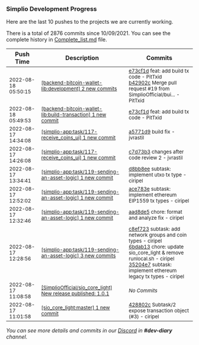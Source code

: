 
### Simplio Development Progress

Here are the last 10 pushes to the projects we are currently working.

There is a total of 2876 commits since 10/09/2021. You can see the complete history in
 [Complete_list.md](Complete_list.md) file.

| Push Time | Description | Commits |
| --- | --- | --- |
| <sub>2022-08-18 05:50:15</sub> | <sub>[[backend-bitcoin-wallet-lib:development] 2 new commits](https://github.com/SimplioOfficial/backend-bitcoin-wallet-lib/compare/d96da8929701...b42902cf76c2)</sub> | <sub>[e73cf1d](https://github.com/SimplioOfficial/backend-bitcoin-wallet-lib/commit/e73cf1d84fa3cfe5f155e84495deb5053a0e0a98) feat: add build tx code - PitTxid<br>[b42902c](https://github.com/SimplioOfficial/backend-bitcoin-wallet-lib/commit/b42902cf76c288c53cbebbedd755b4d0db6d5d12) Merge pull request #19 from SimplioOfficial/bui... - PitTxid</sub> |
| <sub>2022-08-18 05:49:53</sub> | <sub>[[backend-bitcoin-wallet-lib:build\-transaction] 1 new commit](https://github.com/SimplioOfficial/backend-bitcoin-wallet-lib/commit/e73cf1d84fa3cfe5f155e84495deb5053a0e0a98)</sub> | <sub>[e73cf1d](https://github.com/SimplioOfficial/backend-bitcoin-wallet-lib/commit/e73cf1d84fa3cfe5f155e84495deb5053a0e0a98) feat: add build tx code - PitTxid</sub> |
| <sub>2022-08-17 14:34:08</sub> | <sub>[[simplio-app:task/117\-receive\_coins\_ui] 1 new commit](https://github.com/SimplioOfficial/simplio-app/commit/a5771d9d9522c88a37ec683c2bbdc9d2450fa93f)</sub> | <sub>[a5771d9](https://github.com/SimplioOfficial/simplio-app/commit/a5771d9d9522c88a37ec683c2bbdc9d2450fa93f) build fix - jvrastil</sub> |
| <sub>2022-08-17 14:26:08</sub> | <sub>[[simplio-app:task/117\-receive\_coins\_ui] 1 new commit](https://github.com/SimplioOfficial/simplio-app/commit/c7d73b3521eb6503eb8f387be5019f806ebdf47a)</sub> | <sub>[c7d73b3](https://github.com/SimplioOfficial/simplio-app/commit/c7d73b3521eb6503eb8f387be5019f806ebdf47a) changes after code review 2 - jvrastil</sub> |
| <sub>2022-08-17 13:34:41</sub> | <sub>[[simplio-app:task/119\-sending\-an\-asset\-logic] 1 new commit](https://github.com/SimplioOfficial/simplio-app/commit/d8bb8ee13406a2a467e92e6b76b72225a0ef6be8)</sub> | <sub>[d8bb8ee](https://github.com/SimplioOfficial/simplio-app/commit/d8bb8ee13406a2a467e92e6b76b72225a0ef6be8) subtask: implement utxo tx type - ciripel</sub> |
| <sub>2022-08-17 12:52:02</sub> | <sub>[[simplio-app:task/119\-sending\-an\-asset\-logic] 1 new commit](https://github.com/SimplioOfficial/simplio-app/commit/ace783e3e5c80153a29743e2760c78cbbc3354d3)</sub> | <sub>[ace783e](https://github.com/SimplioOfficial/simplio-app/commit/ace783e3e5c80153a29743e2760c78cbbc3354d3) subtask: implement ethereum EIP1559 tx types - ciripel</sub> |
| <sub>2022-08-17 12:32:46</sub> | <sub>[[simplio-app:task/119\-sending\-an\-asset\-logic] 1 new commit](https://github.com/SimplioOfficial/simplio-app/commit/aad8de5b5c5e19d054c9ab7a21c3939666260e73)</sub> | <sub>[aad8de5](https://github.com/SimplioOfficial/simplio-app/commit/aad8de5b5c5e19d054c9ab7a21c3939666260e73) chore: format and analyze fix - ciripel</sub> |
| <sub>2022-08-17 12:28:56</sub> | <sub>[[simplio-app:task/119\-sending\-an\-asset\-logic] 3 new commits](https://github.com/SimplioOfficial/simplio-app/compare/43914939ca6f...35204e7fff92)</sub> | <sub>[c8ef723](https://github.com/SimplioOfficial/simplio-app/commit/c8ef723995212bd5d56e2541146dcdc8bc8a430e) subtask: add network groups and coin types - ciripel<br>[6bdab13](https://github.com/SimplioOfficial/simplio-app/commit/6bdab139be53d5e4ef47204267e2618fe08b5d6b) chore: update sio_core_light & remove runlocal.sh - ciripel<br>[35204e7](https://github.com/SimplioOfficial/simplio-app/commit/35204e7fff9295a86f7e1aec23bc0e1005254419) subtask: implement ethereum legacy tx types - ciripel</sub> |
| <sub>2022-08-17 11:08:58</sub> | <sub>[[SimplioOfficial/sio_core_light] New release published: 1\.0\.1](https://github.com/SimplioOfficial/sio_core_light/releases/tag/1.0.1)</sub> | <sub>_No Commits_</sub> |
| <sub>2022-08-17 11:01:58</sub> | <sub>[[sio_core_light:master] 1 new commit](https://github.com/SimplioOfficial/sio_core_light/commit/428802ca6ae80e9d75cff6b119fdb89bb7e21d0f)</sub> | <sub>[428802c](https://github.com/SimplioOfficial/sio_core_light/commit/428802ca6ae80e9d75cff6b119fdb89bb7e21d0f) Subtask/2 expose transaction object (#3) - ciripel</sub> |

_You can see more details and commits in our [Discord](https://discord.gg/aKhjuwZmdP) in **#dev-diary** channel._
